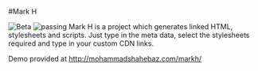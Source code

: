 #Mark H

![Beta](https://img.shields.io/jenkins/t/https/jenkins.qa.ubuntu.com/precise-desktop-amd64_default.svg) ![passing](https://img.shields.io/teamcity/codebetter/bt428.svg)
  Mark H is a project which generates linked HTML, stylesheets and scripts. Just type in the meta data, select the stylesheets required and type in your custom CDN links.
 
 
Demo provided at http://mohammadshahebaz.com/markh/
